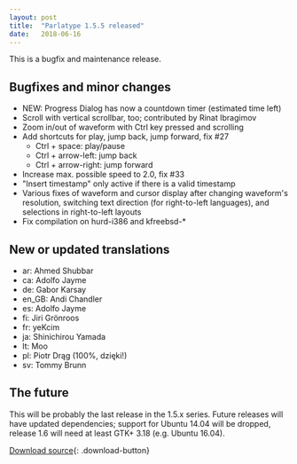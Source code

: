```yaml
---
layout: post
title:  "Parlatype 1.5.5 released"
date:   2018-06-16
---
```


This is a bugfix and maintenance release.

## Bugfixes and minor changes
* NEW: Progress Dialog has now a countdown timer (estimated time left)
* Scroll with vertical scrollbar, too; contributed by Rinat Ibragimov 
* Zoom in/out of waveform with Ctrl key pressed and scrolling
* Add shortcuts for play, jump back, jump forward, fix #27
  - Ctrl + space: play/pause
  - Ctrl + arrow-left: jump back
  - Ctrl + arrow-right: jump forward
* Increase max. possible speed to 2.0, fix #33
* "Insert timestamp" only active if there is a valid timestamp
* Various fixes of waveform and cursor display after changing waveform's resolution, switching text direction (for right-to-left languages), and selections in right-to-left layouts
* Fix compilation on hurd-i386 and kfreebsd-*

## New or updated translations
* ar: Ahmed Shubbar
* ca: Adolfo Jayme
* de: Gabor Karsay
* en_GB: Andi Chandler
* es: Adolfo Jayme
* fi: Jiri Grönroos
* fr: yeKcim
* ja: Shinichirou Yamada
* lt: Moo
* pl: Piotr Drąg (100%, dzięki!)
* sv: Tommy Brunn

## The future
This will be probably the last release in the 1.5.x series. Future releases will have updated dependencies; support for Ubuntu 14.04 will be dropped, release 1.6 will need at least GTK+ 3.18 (e.g. Ubuntu 16.04).

[Download source](https://github.com/gkarsay/parlatype/releases/tag/v1.5.5){: .download-button}
